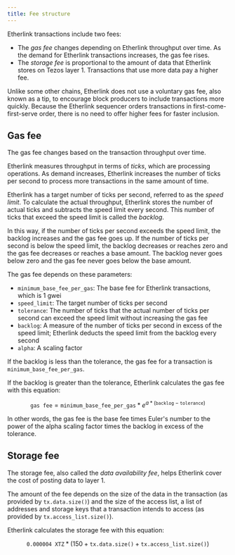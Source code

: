 ```yaml
---
title: Fee structure
---
```


Etherlink transactions include two fees:

- The _gas fee_ changes depending on Etherlink throughput over time.
As the demand for Etherlink transactions increases, the gas fee rises.
- The _storage fee_ is proportional to the amount of data that Etherlink stores on Tezos layer 1.
Transactions that use more data pay a higher fee.

Unlike some other chains, Etherlink does not use a voluntary gas fee, also known as a tip, to encourage block producers to include transactions more quickly.
Because the Etherlink sequencer orders transactions in first-come-first-serve order, there is no need to offer higher fees for faster inclusion.

## Gas fee

The gas fee changes based on the transaction throughput over time.

Etherlink measures throughput in terms of _ticks_, which are processing operations.
As demand increases, Etherlink increases the number of ticks per second to process more transactions in the same amount of time.

Etherlink has a target number of ticks per second, referred to as the _speed limit_.
To calculate the actual throughput, Etherlink stores the number of actual ticks and subtracts the speed limit every second.
This number of ticks that exceed the speed limit is called the _backlog_.

In this way, if the number of ticks per second exceeds the speed limit, the backlog increases and the gas fee goes up.
If the number of ticks per second is below the speed limit, the backlog decreases or reaches zero and the gas fee decreases or reaches a base amount.
The backlog never goes below zero and the gas fee never goes below the base amount.

The gas fee depends on these parameters:

- `minimum_base_fee_per_gas`: The base fee for Etherlink transactions, which is 1 gwei
- `speed_limit`: The target number of ticks per second
- `tolerance`: The number of ticks that the actual number of ticks per second can exceed the speed limit without increasing the gas fee
- `backlog`: A measure of the number of ticks per second in excess of the speed limit; Etherlink deducts the speed limit from the backlog every second
- `alpha`: A scaling factor

If the backlog is less than the tolerance, the gas fee for a transaction is `minimum_base_fee_per_gas`.

If the backlog is greater than the tolerance, Etherlink calculates the gas fee with this equation:

$$
\texttt{gas fee} = \texttt{minimum\_base\_fee\_per\_gas} * e ^{a * (\texttt{backlog} - \texttt{tolerance})}
$$

In other words, the gas fee is the base fee times Euler's number to the power of the alpha scaling factor times the backlog in excess of the tolerance.

## Storage fee

The storage fee, also called the _data availability fee_, helps Etherlink cover the cost of posting data to layer 1.

The amount of the fee depends on the size of the data in the transaction (as provided by `tx.data.size()`) and the size of the access list, a list of addresses and storage keys that a transaction intends to access (as provided by `tx.access_list.size()`).

Etherlink calculates the storage fee with this equation:

$$
\texttt{0.000004 XTZ} * (150 + \texttt{tx.data.size()} + \texttt{tx.access\_list.size()})
$$
